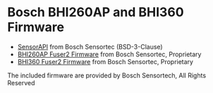 # Bosch BHI260AP and BHI360 Firmware

- [SensorAPI](https://github.com/boschsensortec/BHY2_SensorAPI) from Bosch Sensortec (BSD-3-Clause)
- [BHI260AP Fuser2 Firmware](https://www.bosch-sensortec.com/products/smart-sensor-systems/bhi260ap/#documents) from Bosch Sensortec, Proprietary
- [BHI360 Fuser2 Firmware](https://www.bosch-sensortec.com/products/smart-sensor-systems/bhi360/#documents) from Bosch Sensortec, Proprietary

The included firmware are provided by Bosch Sensortech, All Rights Reserved
